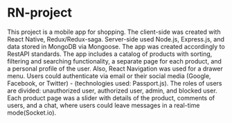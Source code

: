 # RN-project
  This project is a mobile app for shopping. The client-side was created with React Native, Redux/Redux-saga. Server-side used Node.js, Express.js, and data stored in MongoDB via Mongoose. The app was created accordingly to RestAPI standards. The app includes a catalog of products with sorting, filtering and searching functionality, a separate page for each product, and a personal profile of the user. Also, React Navigation was used for a drawer menu. Users could authenticate via email or their social media (Google, Facebook, or Twitter) - (technologies used:  Passport.js). The roles of users are divided: unauthorized user, authorized user, admin, and blocked user. Each product page was a slider with details of the product, comments of users, and a chat, where users could leave messages in a real-time mode(Socket.io).
